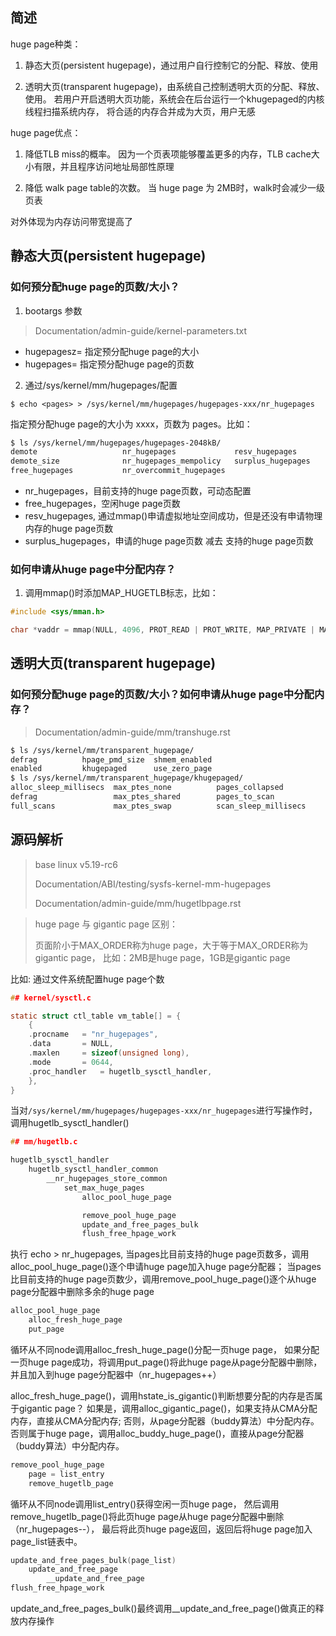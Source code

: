 ## 简述

huge page种类：

1. 静态大页(persistent hugepage)，通过用户自行控制它的分配、释放、使用

2. 透明大页(transparent hugepage)，由系统自己控制透明大页的分配、释放、使用。
若用户开启透明大页功能，系统会在后台运行一个khugepaged的内核线程扫描系统内存，
将合适的内存合并成为大页，用户无感

huge page优点：

1. 降低TLB miss的概率。
因为一个页表项能够覆盖更多的内存，TLB cache大小有限，并且程序访问地址局部性原理

2. 降低 walk page table的次数。
当 huge page 为 2MB时，walk时会减少一级页表

对外体现为内存访问带宽提高了

## 静态大页(persistent hugepage)

### 如何预分配huge page的页数/大小？

1. bootargs 参数

> Documentation/admin-guide/kernel-parameters.txt

* hugepagesz= 指定预分配huge page的大小
* hugepages= 指定预分配huge page的页数

2. 通过/sys/kernel/mm/hugepages/配置

`$ echo <pages> > /sys/kernel/mm/hugepages/hugepages-xxx/nr_hugepages`

指定预分配huge page的大小为 xxxx，页数为 pages。比如：

```bash
$ ls /sys/kernel/mm/hugepages/hugepages-2048kB/
demote                   nr_hugepages             resv_hugepages
demote_size              nr_hugepages_mempolicy   surplus_hugepages
free_hugepages           nr_overcommit_hugepages
```

* nr_hugepages，目前支持的huge page页数，可动态配置
* free_hugepages，空闲huge page页数
* resv_hugepages, 通过mmap()申请虚拟地址空间成功，但是还没有申请物理内存的huge page页数
* surplus_hugepages，申请的huge page页数 减去 支持的huge page页数

### 如何申请从huge page中分配内存？

1. 调用mmap()时添加MAP_HUGETLB标志，比如：

```c
#include <sys/mman.h>

char *vaddr = mmap(NULL, 4096, PROT_READ | PROT_WRITE, MAP_PRIVATE | MAP_ANONYMOUS | MAP_HUGETLB, -1, 0);
```

## 透明大页(transparent hugepage)

### 如何预分配huge page的页数/大小？如何申请从huge page中分配内存？

> Documentation/admin-guide/mm/transhuge.rst

```bash
$ ls /sys/kernel/mm/transparent_hugepage/
defrag          hpage_pmd_size  shmem_enabled
enabled         khugepaged      use_zero_page
$ ls /sys/kernel/mm/transparent_hugepage/khugepaged/
alloc_sleep_millisecs  max_ptes_none          pages_collapsed
defrag                 max_ptes_shared        pages_to_scan
full_scans             max_ptes_swap          scan_sleep_millisecs
```

## 源码解析

> base linux v5.19-rc6
>
> Documentation/ABI/testing/sysfs-kernel-mm-hugepages
>
> Documentation/admin-guide/mm/hugetlbpage.rst

> huge page 与 gigantic page 区别：
>
> 页面阶小于MAX_ORDER称为huge page，大于等于MAX_ORDER称为gigantic page，
> 比如：2MB是huge page，1GB是gigantic page

比如: 通过文件系统配置huge page个数

```c
## kernel/sysctl.c

static struct ctl_table vm_table[] = {
	{
	.procname	= "nr_hugepages",
	.data		= NULL,
	.maxlen		= sizeof(unsigned long),
	.mode		= 0644,
	.proc_handler	= hugetlb_sysctl_handler,
	},
}
```

当对`/sys/kernel/mm/hugepages/hugepages-xxx/nr_hugepages`进行写操作时，
调用hugetlb_sysctl_handler()

```c
## mm/hugetlb.c

hugetlb_sysctl_handler
    hugetlb_sysctl_handler_common
        __nr_hugepages_store_common
            set_max_huge_pages
                alloc_pool_huge_page

                remove_pool_huge_page
                update_and_free_pages_bulk
                flush_free_hpage_work
```

执行 echo <pages> > nr_hugepages,
当pages比目前支持的huge page页数多，调用alloc_pool_huge_page()逐个申请huge page加入huge page分配器；
当pages比目前支持的huge page页数少，调用remove_pool_huge_page()逐个从huge page分配器中删除多余的huge page

```c
alloc_pool_huge_page
    alloc_fresh_huge_page
    put_page
```

循环从不同node调用alloc_fresh_huge_page()分配一页huge page，
如果分配一页huge page成功，将调用put_page()将此huge page从page分配器中删除，
并且加入到huge page分配器中（nr_hugepages++）

alloc_fresh_huge_page()，调用hstate_is_gigantic()判断想要分配的内存是否属于gigantic page？
如果是，调用alloc_gigantic_page()，如果支持从CMA分配内存，直接从CMA分配内存; 否则，从page分配器（buddy算法）中分配内存。
否则属于huge page，调用alloc_buddy_huge_page()，直接从page分配器（buddy算法）中分配内存。

```c
remove_pool_huge_page
    page = list_entry
    remove_hugetlb_page
```

循环从不同node调用list_entry()获得空闲一页huge page，
然后调用remove_hugetlb_page()将此页huge page从huge page分配器中删除（nr_hugepages--），
最后将此页huge page返回，返回后将huge page加入page_list链表中。

```c
update_and_free_pages_bulk(page_list)
    update_and_free_page
        __update_and_free_page
flush_free_hpage_work
```

update_and_free_pages_bulk()最终调用__update_and_free_page()做真正的释放内存操作
